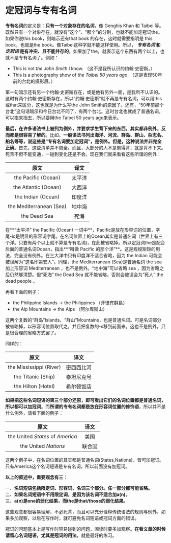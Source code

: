 # 定冠词与专有名词

**专有名词**的定义是：**只有一个对象存在的名词**，像 Genghis Khan 和 Taibei 等。既然只有一个对象存在，就没有“这个”、“那个”的分别，也就不能加定冠词the。如果你说this book，则暗示还有that book 的存在，这时就需要指明是 this book，也就是the book。像Taibei这种字就不能这样使用。所以， ***专有名词* 和 *定冠词* 是有冲突、且不能并存的**。如果加了the，就表示这个东西有两个以上，也就不是专有名词了。例如：
>  
- This is not <em>the John Smith</em> I know.
（这不是我所认识的约翰·史密斯。）
- This is a photography show of <em>the Taibei 50 years ago</em>.
（这是表现50年前的台北的摄影展。）

第一句暗示还有另一个约翰·史密斯存在，或是他有另外一面，是我所不认识的。这时有两个约翰·史密斯存在，所以“约翰·史密斯”就不再是专有名词，可以用this或that来区分，这也就是为什么写the John Smith的原因了。还有，“50年前那个台北”这句话暗示和今日台北不同了，有两个台北。这时台北也就成了普通名词，可以指来指去，所以要用the Taibei 50 years ago来表示。

**最后，在许多语法书上被列为例外，并要求学生背下来的东西，其实都非例外，反而都是很容易了解的**。比如，**一般语法书列出海洋、河流、群岛、群山、杂志名、船名等等，说这些是“专有名词要加定冠词”，是例外。但是，这种说法并非完全正确**。首先，这些清单并不周全。而且，大部分的人不是懒得背，就是背不下来。死背不但不能变通，一碰到变化还是不会。现在我们就来看看这些所谓的例外：  

|原文   |译文   |
|:---:|:---:|
|the Pacific (Ocean)|太平洋|
|the Atlantic (Ocean)|大西洋|
|the Indian (Ocean)|印度洋|
|the Mediterranean (Sea)|地中海|
|the Dead Sea|死海|

在**“太平洋” the Pacific (Ocean) 一词中**，Pacific是放在形容词的位置，字尾-ic是明显的形容词字尾。在名词位置上的Ocean其实是普通名词（世界上有三个洋。只要有两个以上就不算是专有名词)，在此被省略掉。所以定冠词the是配合后面的普通名词Ocean，指出**“叫做 Pacific 的那个洋”**。这是规规矩矩的用法，完全没有例外。在三大洋中只有印度洋不适合省略，因为 the Indian 可能会被误解为“这名印第安人”。同理，the Mediterranean (Sea)是普通名词 the sea 加上形容词 Mediterranean ，也不是例外。“地中海”可以省略 sea ，因为省略之后仍然够清楚。但“死海” the Dead Sea 就不能省略，否则会被误会为“死人” the dead people 。  

再看下面的例子：
>  
- the Philippine Islands → the Philippines （菲律宾群島）
- the Alp Mountains → the Alps （阿尔卑斯山）

这两个复数的“群岛”Islands、“群山”Mountains，也是普通名词。可是名词部分被省略掉，以形容词位置取代之，并且把复数的-s移到前面来。这也不是例外，只是很合理的省略方式罢了。 

同样的：  

|原文   |译文   |
|:---:|:---:|
|the Mississippi (River)   |密西西比河   |
|the Titanic (Ship)  |泰坦尼克号   |
|the Hilton (Hotel)   |希尔顿饭店   |

**如果把这些名词短语的第三个部分还原，即可看出它们的名词位置都是普通名词，所以都可以加冠词**。而**所谓的专有名词都是放在形容词位置的修饰语**，所以并不是什么例外，请看下面的例子：  

|原文|译文|
|:---:|:---:|
|the United <em>States</em> of <em>America</em>   |美国   |
|the United <em>Nations</em>   |联合国   |

这两个例子中，在名词位置的其实都是普通名词(States,Nations)，皆可加冠词。只有America这个名词短语是专有名词，所以前面没有加冠词。

**以上的叙述中，重要观念有三**：

一、<b>**名词短语**包括**限定词、形容词、名词三个部分**。任一部分都可能省略。</b>  
二、<b>如果**名词短语中不用限定词**，是因为**该名词不适合加a(n)**。</b>  
三、<b>**a(n)是one**的弱化结果，而**the是that/those**的弱化结果。</b>  

这些观念都很容易理解，不必死背，而且可以充分诠释传统语法的规则与例外，如果多加观察，以后在写作时，就可避免名词短语或冠词方面的错误。

冠词的问题基本上是写作时容易碰到的问题，阅读时要多加观察。<b>在看文章的时候请留心**名词短语**，尤其是**冠词**的用法</b>，就是最好的练习。
